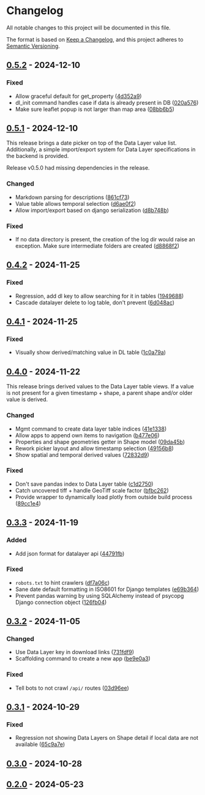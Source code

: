 # Changelog

All notable changes to this project will be documented in this file.

The format is based on [Keep a Changelog](https://keepachangelog.com/en/1.0.0/),
and this project adheres to [Semantic Versioning](https://semver.org/spec/v2.0.0.html).

## [0.5.2](https://github.com/datasnack/datahub/compare/v0.5.1..v0.5.2) - 2024-12-10

### Fixed

- Allow graceful default for get_property ([4d352a9](https://github.com/datasnack/datahub/commit/4d352a93df5bcbcdd8a324ab7c0b01ceaf57ff40))
- dl_init command handles case if data is already present in DB ([020a576](https://github.com/datasnack/datahub/commit/020a57674917c18da3175d16305b0e30626fee1c))
- Make sure leaflet popup is not larger than map area ([08bb6b5](https://github.com/datasnack/datahub/commit/08bb6b53f90c917b906ff2e6b5d5ab586024c524))

## [0.5.1](https://github.com/datasnack/datahub/compare/v0.4.2..v0.5.1) - 2024-12-10

This release brings a date picker on top of the Data Layer value list. Additionally, a simple import/export system for Data Layer specifications in the backend is provided.

Release v0.5.0 had missing dependencies in the release.

### Changed

- Markdown parsing for descriptions ([861cf73](https://github.com/datasnack/datahub/commit/861cf737c788e785fb45f8e4a0fbc3b895107cda))
- Value table allows temporal selection ([d6ae0f2](https://github.com/datasnack/datahub/commit/d6ae0f2c710ffabda22f974f397272ef759fa2ad))
- Allow import/export based on django serialization ([d8b748b](https://github.com/datasnack/datahub/commit/d8b748b75a15201bcea1330d83217a1ce8875266))

### Fixed

- If no data directory is present, the creation of the log dir would raise an exception. Make sure intermediate folders are created ([d8868f2](https://github.com/datasnack/datahub/commit/d8868f268ea65b2dec26b3bdd89fe3a60ff71618))

## [0.4.2](https://github.com/datasnack/datahub/compare/v0.4.1..v0.4.2) - 2024-11-25

### Fixed

- Regression, add dl key to allow searching for it in tables ([1949688](https://github.com/datasnack/datahub/commit/1949688b7e5cf7fa7501bfbfe425a7e47ff92d83))
- Cascade datalayer delete to log table, don't prevent ([6d048ac](https://github.com/datasnack/datahub/commit/6d048ac5c321b2d1232fdd33a0d9eb80f5ccf1b8))

## [0.4.1](https://github.com/datasnack/datahub/compare/v0.4.0..v0.4.1) - 2024-11-25

### Fixed

- Visually show derived/matching value in DL table ([1c0a79a](https://github.com/datasnack/datahub/commit/1c0a79a2dc78066b454fb65fc9b2911f70e8af3c))

## [0.4.0](https://github.com/datasnack/datahub/compare/v0.3.3..v0.4.0) - 2024-11-22

This release brings derived values to the Data Layer table views. If a value is not present for a given timestamp + shape, a parent shape and/or older value is derived.

### Changed

- Mgmt command to create data layer table indices ([41e1338](https://github.com/datasnack/datahub/commit/41e13383f9c120ff4f808cf2289e527e6014760e))
- Allow apps to append own items to navigation ([b477e06](https://github.com/datasnack/datahub/commit/b477e0626e1a591952cd815bd8fbe3a4443db7eb))
- Properties and shape geometries getter in Shape model ([09da45b](https://github.com/datasnack/datahub/commit/09da45bad9deaa4febd886620baf71f6c976bd5a))
- Rework picker layout and allow timestamp selection ([49156b8](https://github.com/datasnack/datahub/commit/49156b8ff57c9096a4a7da69add24efa33636cf2))
- Show spatial and temporal derived values ([72832d9](https://github.com/datasnack/datahub/commit/72832d9e080b227f8661c59a9d5716162a795dcd))

### Fixed

- Don't save pandas index to Data Layer table ([c1d2750](https://github.com/datasnack/datahub/commit/c1d2750a9c12be19e90643aca76444471d62cd5d))
- Catch uncovered tiff + handle GeoTiff scale factor ([bfbc262](https://github.com/datasnack/datahub/commit/bfbc26298256ccea201aacbabf4a3816056a661b))
- Provide wrapper to dynamically load plotly from outside build process ([89cc1e4](https://github.com/datasnack/datahub/commit/89cc1e49a8ea8aa533ac81554c0e1df9bb94950f))

## [0.3.3](https://github.com/datasnack/datahub/compare/v0.3.2..v0.3.3) - 2024-11-19

### Added

- Add json format for datalayer api ([44791fb](https://github.com/datasnack/datahub/commit/44791fb6b26f4d1c20d4524a43b0e9968e08d816))


### Fixed

- `robots.txt` to hint crawlers ([df7a06c](https://github.com/datasnack/datahub/commit/df7a06c746c5662faaa41cbd6103c797274b4a1f))
- Sane date default formatting in ISO8601 for Django templates ([e69b364](https://github.com/datasnack/datahub/commit/e69b3642823149aedfab1102dc5ea5c00746168e))
- Prevent pandas warning by using SQLAlchemy instead of psycopg Django connection object ([126fb04](https://github.com/datasnack/datahub/commit/126fb0450f955c172486e6e48ea26e3202bd6219))

## [0.3.2](https://github.com/datasnack/datahub/compare/v0.3.1..v0.3.2) - 2024-11-05

### Changed

- Use Data Layer key in download links ([731fdf9](https://github.com/datasnack/datahub/commit/731fdf9aa61b5573dec445bbcea0d2b0621f2ab2))
- Scaffolding command to create a new app ([be9e0a3](https://github.com/datasnack/datahub/commit/be9e0a3f3a25f61b062b5e8970ca3931f5c2279d))

### Fixed

- Tell bots to not crawl `/api/` routes ([03d96ee](https://github.com/datasnack/datahub/commit/03d96ee98bc8019674fb8d32e6f8eb64e6f8edd5))

## [0.3.1](https://github.com/datasnack/datahub/compare/v0.3.0..v0.3.1) - 2024-10-29

### Fixed

- Regression not showing Data Layers on Shape detail if local data are not available ([65c9a7e](https://github.com/datasnack/datahub/commit/65c9a7e0767248f9664b3ade7ff5d00e14a6ebee))

## [0.3.0](https://github.com/datasnack/datahub/compare/v0.2.0..v0.3.0) - 2024-10-28


## [0.2.0](https://github.com/datasnack/datahub/compare/v0.1.0.dev1..v0.2.0) - 2024-05-23


<!-- generated by git-cliff -->

